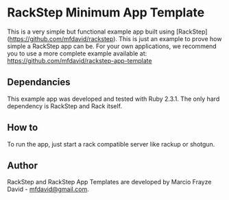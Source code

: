 # RackStep Minimum App Template

This is a very simple but functional example app built using [RackStep] (https://github.com/mfdavid/rackstep). This is
just an example to prove how simple a RackStep app can be. For your own
applications, we recommend you to use a more complete example available at: https://github.com/mfdavid/rackstep-app-template


## Dependancies

This example app was developed and tested with Ruby 2.3.1. The only hard
dependency is RackStep and Rack itself.


## How to

To run the app, just start a rack compatible server like rackup or shotgun.


## Author

RackStep and RackStep App Templates are developed by Marcio Frayze David -
mfdavid@gmail.com.
